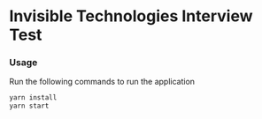 # Invisible Technologies Interview Test

### Usage

Run the following commands to run the application

```sh
yarn install
yarn start
```
